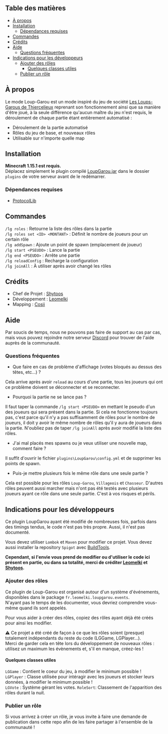 

## Table des matières

- [À propos](#à-propos)
- [Installation](#installation)
  - [Dépendances requises](#dépendances-requises)
- [Commandes](#commandes)
- [Crédits](#crédits)
- [Aide](#aide)
  - [Questions fréquentes](#questions-fréquentes)
- [Indications pour les développeurs](#indications-pour-les-développeurs)
  - [Ajouter des rôles](#ajouter-des-rôles)
 	 - [Quelques classes utiles](#quelques-classes-utiles)
  - [Publier un rôle](#publier-un-rôle)

## À propos

Le mode Loup-Garou est un mode inspiré du jeu de société [Les Loups-Garous de Thiercelieux](https://fr.wikipedia.org/wiki/Les_Loups-garous_de_Thiercelieux) reprenant son fonctionnement ainsi que sa manière d'être joué, à la seule différence qu'aucun maître du jeu n'est requis, le déroulement de chaque partie étant entièrement automatisé :

- Déroulement de la partie automatisé
- Rôles du jeu de base, et nouveaux rôles
- Utilisable sur n'importe quelle map

## Installation

**Minecraft 1.15.1 est requis.**  
Déplacez simplement le plugin compilé [LoupGarou.jar](https://github.com/leomelki/LoupGarou/releases) dans le dossier `plugins` de votre serveur avant de le redémarrer.

### Dépendances requises

- [ProtocolLib](https://www.spigotmc.org/resources/protocollib.1997/)

## Commandes

`/lg roles` : Retourne la liste des rôles dans la partie  
`/lg roles set <ID> <MONTANT>` : Définit le nombre de joueurs pour un certain rôle  
`/lg addSpawn` : Ajoute un point de spawn (emplacement de joueur)  
`/lg start <PSEUDO>` : Lance la partie  
`/lg end <PSEUDO>` : Arrête une partie  
`/lg reloadConfig` : Recharge la configuration  
`/lg joinAll` : À utiliser après avoir changé les rôles  

## Crédits

- Chef de Projet : [Shytoos](https://twitter.com/shytoos_)
- Développement : [Leomelki](https://twitter.com/leomelki)
- Mapping : [Cosii](https://www.youtube.com/channel/UCwyOcA41QSk590fl9L0ys8A)

## Aide

Par soucis de temps, nous ne pouvons pas faire de support au cas par cas, mais vous pouvez rejoindre notre serveur [Discord](https://discord.gg/Squeezie) pour trouver de l'aide auprès de la communauté.

### Questions fréquentes

- Que faire en cas de problème d'affichage (votes bloqués au dessus des têtes, etc...) ?  

Cela arrive après avoir `reload` au cours d'une partie, tous les joueurs qui ont ce problème doivent se déconnecter et se reconnecter.

- Pourquoi la partie ne se lance pas ?  

Il faut taper la commande `/lg start <PSEUDO>` en mettant le pseudo d'un des joueurs qui sera présent dans la partie. Si cela ne fonctionne toujours pas, c'est parce qu'il n'y a pas suffisamment de rôles pour le nombre de joueurs, il doit y avoir le même nombre de rôles qu'il y aura de joueurs dans la partie. N'oubliez pas de taper `/lg joinAll` après avoir modifié la liste des rôles.

- J'ai mal placés mes spawns ou je veux utiliser une nouvelle map, comment faire ?  

Il suffit d'ouvrir le fichier `plugins\LoupGarou\config.yml` et de supprimer les points de spawn.

- Puis-je mettre plusieurs fois le même rôle dans une seule partie ?

Cela est possible pour les rôles `Loup-Garou`, `Villageois` et `Chasseur`.
D'autres rôles peuvent aussi marcher mais n'ont pas été testés avec plusieurs joueurs ayant ce rôle dans une seule partie. C'est à vos risques et périls.

## Indications pour les développeurs

Ce plugin LoupGarou ayant été modifié de nombreuses fois, parfois dans des timings tendus, le code n'est pas très propre. Aussi, il n'est pas documenté.  

Vous devez utiliser `Lombok` et `Maven` pour modifier ce projet. 
Vous devez aussi installer la repository `Spigot` avec [BuildTools](https://www.spigotmc.org/wiki/buildtools/).

**Cependant, si l'envie vous prend de modifier ou d'utiliser le code ici présent en partie, ou dans sa totalité, merci de créditer [Leomelki](https://twitter.com/leomelki) et [Shytoos](https://twitter.com/shytoos_).**

### Ajouter des rôles

Ce plugin de Loup-Garou est organisé autour d'un système d'événements, disponibles dans le package `fr.leomelki.loupgarou.events`.  
N'ayant pas le temps de les documenter, vous devriez comprendre vous-même quand ils sont appelés.

Pour vous aider à créer des rôles, copiez des rôles ayant déjà été créés pour ainsi les modifier.

⚠️ Ce projet a été créé de façon à ce que les rôles soient (presque) totalement indépendants du reste du code (LGGame, LGPlayer...).  
Merci de garder cela en tête lors du développement de nouveaux rôles : utilisez un maximum les évènements et, s'il en manque, créez-les !

#### Quelques classes utiles
`LGGame` : Contient le coeur du jeu, à modifier le minimum possible !  
`LGPlayer` : Classe utilisée pour intéragir avec les joueurs et stocker leurs données, à modifier le minimum possible !  
`LGVote` : Système gérant les votes.
`RoleSort`: Classement de l'apparition des rôles durant la nuit. 

### Publier un rôle

Si vous arrivez à créer un rôle, je vous invite à faire une demande de publication dans cette repo afin de les faire partager à l'ensemble de la communauté !
